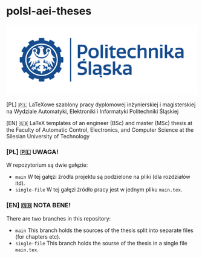 # polsl-aei-theses

![Politechnika Śląska](politechnika_sl_logo_poziom_pl_rgb.png)

[PL] 🇵🇱 LaTeXowe szablony pracy dyplomowej inżynierskiej i magisterskiej na Wydziale Automatyki, Elektroniki i Informatyki Politechniki Śląskiej

[EN] 🇬🇧󠁧󠁢󠁥󠁮󠁧󠁿 LaTeX templates of an engineer (BSc) and master (MSc) thesis at the Faculty of Automatic Control, Electronics, and Computer Science at the Silesian University of Technology 


### [PL] 🇵🇱 UWAGA!
W repozytorium są dwie gałęzie:
* `main`  W tej gałęzi źródła projektu są podzielone na pliki (dla rozdziałów itd).
* `single-file` W tej gałęzi źródło pracy jest w jednym pliku `main.tex`.


### [EN] 🇬🇧󠁧󠁢󠁥󠁮󠁧󠁿 NOTA BENE!
There are two branches in this repository:
* `main` This branch holds the sources of the thesis split into separate files (for chapters etc).
* `single-file` This branch holds the sourse of the thesis in a single file `main.tex`.
